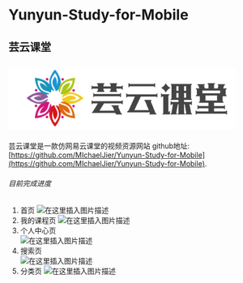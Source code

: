 # Yunyun-Study-for-Mobile
## 芸云课堂
## ![avatar](/static/headerIcon.png)
芸云课堂是一款仿网易云课堂的视频资源网站
github地址: [https://github.com/MIchaelJier/Yunyun-Study-for-Mobile](https://github.com/MIchaelJier/Yunyun-Study-for-Mobile).
###### 目前完成进度
 1. 首页 
![在这里插入图片描述](https://img-blog.csdnimg.cn/20191117165513479.png?x-oss-process=image/watermark,type_ZmFuZ3poZW5naGVpdGk,shadow_10,text_aHR0cHM6Ly9ibG9nLmNzZG4ubmV0L3dlaXhpbl80Mzk0NjgxMg==,size_16,color_FFFFFF,t_70)
 3. 我的课程页 
 ![在这里插入图片描述](https://img-blog.csdnimg.cn/20191117165549868.png?x-oss-process=image/watermark,type_ZmFuZ3poZW5naGVpdGk,shadow_10,text_aHR0cHM6Ly9ibG9nLmNzZG4ubmV0L3dlaXhpbl80Mzk0NjgxMg==,size_16,color_FFFFFF,t_70)
 4. 个人中心页  
 ![在这里插入图片描述](https://img-blog.csdnimg.cn/20191117165606476.png?x-oss-process=image/watermark,type_ZmFuZ3poZW5naGVpdGk,shadow_10,text_aHR0cHM6Ly9ibG9nLmNzZG4ubmV0L3dlaXhpbl80Mzk0NjgxMg==,size_16,color_FFFFFF,t_70)
 5. 搜索页  
 ![在这里插入图片描述](https://img-blog.csdnimg.cn/20191117165618278.png?x-oss-process=image/watermark,type_ZmFuZ3poZW5naGVpdGk,shadow_10,text_aHR0cHM6Ly9ibG9nLmNzZG4ubmV0L3dlaXhpbl80Mzk0NjgxMg==,size_16,color_FFFFFF,t_70)
 6. 分类页
![在这里插入图片描述](https://img-blog.csdnimg.cn/20191117165639858.png?x-oss-process=image/watermark,type_ZmFuZ3poZW5naGVpdGk,shadow_10,text_aHR0cHM6Ly9ibG9nLmNzZG4ubmV0L3dlaXhpbl80Mzk0NjgxMg==,size_16,color_FFFFFF,t_70)

